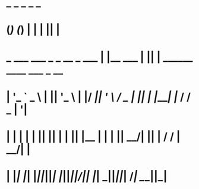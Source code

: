 #
#			 _         _       _            _  _
#           (_)       (_)     | |          | || |
# _ ___ ___   _  _ __   _  ___ | |__    ___ | || |  ______   ____  ___  _ __
# | '_ ` _ \ | || '_ \ | |/ __|| '_ \  / _ \| || | |______| |_  / / _ \| '__|
# | | | | | || || | | || |\__ \| | | ||  __/| || |           / / |  __/| |
# | |_| |_| |_||_||_| |_||_||___/|_| |_| \___||_||_|          /___| \___||_|
#
#
#
